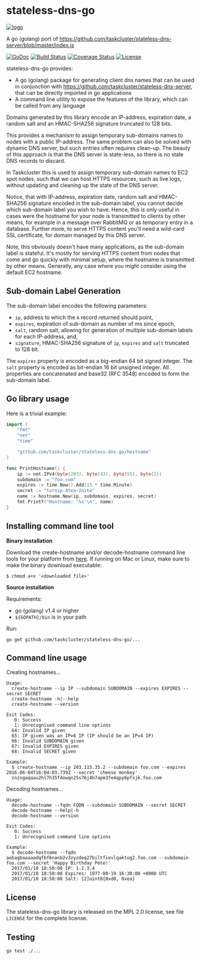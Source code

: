 stateless-dns-go
================

[![logo](https://tools.taskcluster.net/b2d854df0391f8b777f39a486ebbc868.png)](https://tools.taskcluster.net/b2d854df0391f8b777f39a486ebbc868.png)

A go (golang) port of https://github.com/taskcluster/stateless-dns-server/blob/master/index.js

[![GoDoc](https://godoc.org/github.com/taskcluster/stateless-dns-go?status.svg)](https://godoc.org/github.com/taskcluster/stateless-dns-go)
[![Build Status](https://travis-ci.org/taskcluster/stateless-dns-go.svg?branch=master)](http://travis-ci.org/taskcluster/stateless-dns-go)
[![Coverage Status](https://coveralls.io/repos/taskcluster/stateless-dns-go/badge.svg?branch=master&service=github)](https://coveralls.io/github/taskcluster/stateless-dns-go?branch=master)
[![License](https://img.shields.io/badge/license-MPL%202.0-orange.svg)](https://github.com/taskcluster/stateless-dns-go/blob/master/LICENSE)

stateless-dns-go provides:

* A go (golang) package for generating client dns names that can be used in
  conjunction with https://github.com/taskcluster/stateless-dns-server, that
  can be directly imported in go applications
* A command line utility to expose the features of the library, which can be
  called from any language

Domains generated by this library encode an IP-address, expiration date, a
random salt and an HMAC-SHA256 signature truncated to 128 bits.

This provides a mechanism to assign temporary sub-domains names to nodes with a
public IP-address. The same problem can also be solved with dynamic DNS server,
but such entries often requires clean-up. The beauty of this approach is that
the DNS server is state-less, so there is no stale DNS records to discard.

In Taskcluster this is used to assign temporary sub-domain names to EC2 spot
nodes, such that we can host HTTPS resources, such as live logs, without
updating and cleaning up the state of the DNS server.

Notice, that with IP-address, expiration date, random salt and HMAC-SHA256
signature encoded in the sub-domain label, you cannot decide which sub-domain
label you wish to have. Hence, this is only useful in cases were the hostname
for your node is transmitted to clients by other means, for example in a
message over RabbitMQ or as temporary entry in a database. Further more, to
serve HTTPS content you'll need a wild-card SSL certificate, for domain managed
by this DNS server.

Note, this obviously doesn't have many applications, as the sub-domain label is
stateful. It's mostly for serving HTTPS content from nodes that come and go
quickly with minimal setup, where the hostname is transmitted by other means.
Generally, any case where you might consider using the default EC2 hostname.

Sub-domain Label Generation
---------------------------
The sub-domain label encodes the following parameters:
 * `ip`, address to which the `A` record returned should point,
 * `expires`, expiration of sub-domain as number of ms since epoch,
 * `salt`, random salt, allowing for generation of multiple sub-domain labels
   for each IP-address, and,
 * `signature`, HMAC-SHA256 signature of `ip`, `expires` and `salt` truncated
   to 128 bit.

The `expires` property is encoded as a big-endian 64 bit signed integer. The
`salt` property is encoded as bit-endian 16 bit unsigned integer. All
properties are concatenated and base32 (RFC 3548) encoded to form the
sub-domain label.


Go library usage
----------------

Here is a trivial example:

```go
import (
	"fmt"
	"net"
	"time"

	"github.com/taskcluster/stateless-dns-go/hostname"
)

func PrintHostname() {
	ip := net.IPv4(byte(203), byte(43), byte(55), byte(2))
	subdomain := "foo.com"
	expires := time.Now().Add(15 * time.Minute)
	secret := "turnip-4tea-2nite"
	name := hostname.New(ip, subdomain, expires, secret)
	fmt.Printf("Hostname: '%s'\n", name)
}
```

Installing command line tool
----------------------------

__Binary installation__

Download the create-hostname and/or decode-hostname command line tools for your
platform from [here](https://github.com/taskcluster/stateless-dns-go/releases).
If running on Mac or Linux, make sure to make the binary download executable:

```
$ chmod a+x '<downloaded file>'
```

__Source installation__

Requirements:

  * go (golang) v1.4 or higher
  * `${GOPATH}/bin` is in your path

Run:

```
go get github.com/taskcluster/stateless-dns-go/...
```

Command line usage
------------------

Creating hostnames...

```
Usage:
  create-hostname --ip IP --subdomain SUBDOMAIN --expires EXPIRES --secret SECRET
  create-hostname -h|--help
  create-hostname --version

Exit Codes:
   0: Success
   1: Unrecognised command line options
  64: Invalid IP given
  65: IP given was an IPv6 IP (IP should be an IPv4 IP)
  66: Invalid SUBDOMAIN given
  67: Invalid EXPIRES given
  68: Invalid SECRET given

Example:
  $ create-hostname --ip 203.115.35.2 --subdomain foo.com --expires 2016-06-04T16:04:03.739Z --secret 'cheese monkey'
  znzsgaqaau2hl7h35f4owqn25s76j4h7apm3fe4qpy6pfxjk.foo.com
```

Decoding hostnames...

```
Usage:
  decode-hostname --fqdn FQDN --subdomain SUBDOMAIN --secret SECRET
  decode-hostname --help|-h
  decode-hostname --version

Exit Codes:
   0: Success
   1: Unrecognised command line options

Example:
  $ decode-hostname --fqdn aebagbaaaaadqfbf6nanb2v3zyzdeq27biltfievlqaktog2.foo.com --subdomain foo.com --secret 'Happy Birthday Pete!'
  2017/01/10 18:50:08 IP: 1.2.3.4
  2017/01/10 18:50:08 Expires: 1977-08-19 16:30:00 +0000 UTC
  2017/01/10 18:50:08 Salt: [2]uint8{0xd0, 0xea}
```

License
-------
The stateless-dns-go library is released on the MPL 2.0 license, see file
`LICENSE` for the complete license.

Testing
-------

```bash
go test ./...
```
